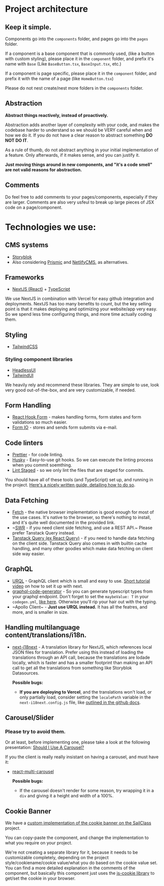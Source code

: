 # Project architecture
## Keep it simple.

Components go into the `components` folder, and pages go into the `pages` folder.

If a component is a base component that is commonly used, (like a button with custom styling), please place it in the `component` folder, and prefix it's name with `Base` (Like `BaseButton.tsx`, `BaseInput.tsx`, etc.)

If a component is page specific, please place it in the `component` folder, and prefix it with the name of a page (like `HomeButton.tsx`)

Please do not nest create/nest more folders in the `components` folder.

## Abstraction

**Abstract things reactively, instead of proactively.**

Abstraction adds another layer of complexity with your code, and makes the codebase harder to understand so we should be VERY careful when and how we do it. If you do not have a clear reason to abstract something **DO NOT DO IT**.

As a rule of thumb, do not abstract anything in your initial implementation of a feature. Only afterwards, if it makes sense, and you can justify it.

**Just moving things around in new components, and "it's a code smell" are not valid reasons for abstraction.**

## Comments

Do feel free to add comments to your pages/components, especially if they are larger. Comments are also very usfeul to break up large pieces of JSX code on a page/component.

# Technologies we use:

## CMS systems
- [Storyblok](https://www.storyblok.com/)
- Also considering [Prismic](https://prismic.io/) and [NetlifyCMS](https://www.netlifycms.org/), as alternatives.

## Frameworks

- [NextJS (React)](https://nextjs.org/) + [TypeScript](https://www.typescriptlang.org/)

We use NextJS in combination with Vercel for easy github integration and deployments.
NextJS has too many benefits to count, but the key selling point is that it makes deploying and optimizing your website/app very easy. So we spend less time configuring things, and more time actually coding them.

## Styling
- [TailwindCSS](https://tailwindcss.com/)

### Styling component libraries
- [HeadlessUI](https://headlessui.dev/)
- [TailwindUI](https://tailwindui.com/)

We heavily rely and recommend these libraries. They are simple to use, look very good out-of-the-box, and are very customizable, if needed.

## Form Handling
- [React Hook Form](https://react-hook-form.com/) - makes handling forms, form states and form validations so much easier.
- [Form IO](https://form.io/) - stores and sends form submits via e-mail.

## Code linters
- [Prettier](https://prettier.io/) - for code linting.
- [Husky](https://www.npmjs.com/package/husky) - Easy-to-use git hooks. So we can execute the linting process when you commit soemthing.
- [Lint Staged](https://www.npmjs.com/package/lint-staged) - so we only lint the files that are staged for commits.

You should have all of these tools (and TypeScript) set up, and running in the project.
[Here's a nicely written guide, detailing how to do so](https://paulintrognon.fr/blog/typescript-prettier-eslint-next-js).

## Data Fetching
- [Fetch](https://developer.mozilla.org/en-US/docs/Web/API/Fetch_API/Using_Fetch) - the native browser implementation is good enough for most of the use cases. It's native to the browser, so there's nothing to install, and it's quite well documented in the provided link.
- ~[SWR](https://swr.vercel.app/) - if you need client side fetching, and use a REST API.~ Please prefer Tanstack Query instead.
- [Tanstack Query (ex React Query)](https://tanstack.com/query/latest/docs/react/overview) - if you need to handle data fetching on the client side. Tanstack Query also comes in with builtin cache handling, and many other goodies which make data fetching on client side way easier.

## GraphQL
- [URQL](https://formidable.com/open-source/urql/) - GraphQL client which is small and easy to use. [Short tutorial video](https://www.youtube.com/watch?v=Miock1yWkCQ) on how to set it up with next.
- [graphql-code-generator](https://www.graphql-code-generator.com/) - So you can generate typescript types from your graphql endpoint. Don't forget to set the `maybeValue: T` in your `codegen.yml`, [like here](https://github.com/dotansimha/graphql-code-generator/issues/3919#issuecomment-618595537). Otherwise you'll rip your hair out with the typing.
- ~Apollo Client~ - **Just use URQL instead.** It has all the featres, and more, and is smaller in size.

## Handling multilanguage content/translations/i18n.
- [next-i18next](https://github.com/i18next/next-i18next) - A translation library for NextJS, which references local JSON files for translation. Prefer using this instead of loading the translations through an API call, because the translations are lodade locally, which is faster and has a smaller footprint than making an API call to get all the translations from something like Storyblok Datasources.

  **Possible bugs:**
  - **If you are deploying to Vercel**, and the translations won't load, or only partially load, consider setting the `localePath` variable in the `next-i18next.config.js` file, like [outlined in the github docs](https://github.com/i18next/next-i18next#vercel-and-netlify).

## Carousel/Slider

### Please try to avoid them.

Or at least, before implementing one, please take a look at the following presentation: [Should I Use A Carousel?](https://shouldiuseacarousel.com/)

If you the client is really really insistant on having a carousel, and must have it:
- [react-multi-carousel](https://react-multi-carousel.vercel.app/)
  
  **Possible bugs:**
  - If the carousel doesn't render for some reason, try wrapping it in a `div` and giving it a height and width of a 100%.

## Cookie Banner
We have a [custom implementation of the cookie banner on the SailClass](https://github.com/Remo-Digital/SailClass-pwa/blob/develop/components/CookieBotBanner.tsx) project.

You can copy-paste the component, and change the implementation to what you require on your project.

We're not creating a separate library for it, because it needs to be customizable completely, depending on the project style/cookiename/cookie value/what you do based on the cookie value set.
You can find a more detailed explanation in the comments of the component, but basically this component just uses the [js-cookie library](https://www.npmjs.com/package/js-cookie) to get/set the cookie in your browser.
